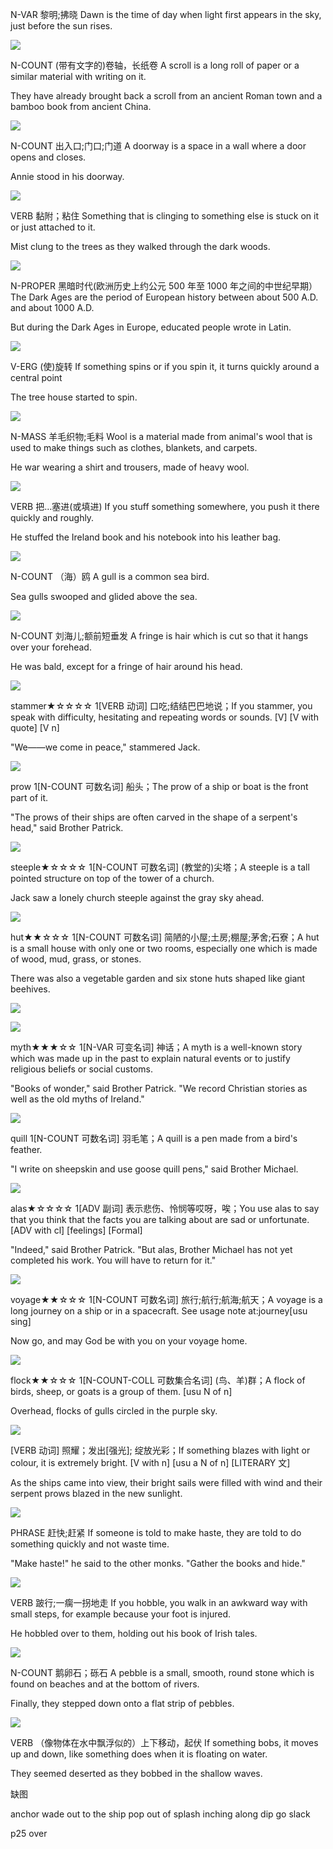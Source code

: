 
N-VAR 黎明;拂晓 
Dawn is the time of day when light first appears in the sky, just before the sun rises.

![](https://static.pexels.com/photos/1730/dawn-sunset-night-sunrise.jpg)


N-COUNT (带有文字的)卷轴，长纸卷 
A scroll is a long roll of paper or a similar material with writing on it.

They have already brought back a scroll from an ancient Roman town and a bamboo book from ancient China.

![](http://images.freeimages.com/images/premium/previews/4277/42771636-blank-antique-scroll.jpg)


N-COUNT 出入口;门口;门道 
A doorway is a space in a wall where a door opens and closes.

Annie stood in his doorway.

![](http://www.joint-pain-solutions.com/images/low-doorway.jpg)


VERB 黏附；粘住 
Something that is clinging to something else is stuck on it or just attached to it.

Mist clung to the trees as they walked through the dark woods.

![](http://imgc.allpostersimages.com/images/P-488-488-90/28/2807/LDZOD00Z/poster/tim-laman-a-tree-frog-clings-to-the-trunk-of-a-tree.jpg)


N-PROPER 黑暗时代(欧洲历史上约公元 500 年至 1000 年之间的中世纪早期） 
The Dark Ages are the period of European history between about 500 A.D. and about 1000 A.D.

But during the Dark Ages in Europe, educated people wrote in Latin.

![](http://s3.amazonaws.com/s3.timetoast.com/public/uploads/photos/1801533/Dark-Ages.jpg?1317826094)


V-ERG (使)旋转 
If something spins or if you spin it, it turns quickly around a central point

The tree house started to spin.

![](http://www.physicsforidiots.com/ParticlesandForces/spin.jpg)


N-MASS 羊毛织物;毛料 
Wool is a material made from animal's wool that is used to make things such as clothes, blankets, and carpets.

He war wearing a shirt and trousers, made of heavy wool.

![](http://g01.a.alicdn.com/kf/HTB1luKUNFXXXXXwXXXXq6xXFXXXR/Women-font-b-wool-b-font-pullovers-100-Merino-font-b-Wool-b-font-Long-sleeve.jpg)


VERB 把…塞进(或填进) 
If you stuff something somewhere, you push it there quickly and roughly.

He stuffed the Ireland book and his notebook into his leather bag.

![](http://dentonestateplanninglawyer.com/wp-content/uploads/2016/09/stuff.jpg)


N-COUNT （海）鸥 
A gull is a common sea bird.

Sea gulls swooped and glided above the sea.

![](http://www.pestproducts.com/images/Western-Gull.jpg)

N-COUNT 刘海儿;额前短垂发
A fringe is hair which is cut so that it hangs over your forehead.

He was bald, except for a fringe of hair around his head.

![](http://cdn-img.instyle.com/sites/default/files/styles/480xflex/public/migrated_assets/galleries/screen_shot_2016-12-13_at_10.05.44.png?itok=ivj0dhJT)

stammer★☆☆☆☆
1[VERB 动词] 口吃;结结巴巴地说；If you stammer, you speak with difficulty, hesitating and repeating words or sounds. [V] [V with quote] [V n]

"We——we come in peace," stammered Jack.

![](http://yourdost-blog-images.s3-ap-southeast-1.amazonaws.com/wp-content/uploads/2016/02/26211625/stammering-compressor-1.jpg)

prow
1[N-COUNT 可数名词] 船头；The prow of a ship or boat is the front part of it.

"The prows of their ships are often carved in the shape of a serpent's head," said Brother Patrick.

![](http://cf.ydcdn.net/1.0.1.80/images/main/A5prow.jpg)

steeple★☆☆☆☆
1[N-COUNT 可数名词] (教堂的)尖塔；A steeple is a tall pointed structure on top of the tower of a church.

Jack saw a lonely church steeple against the gray sky ahead.

![](http://www.preachingrally.com/wp-content/uploads/2011/02/steeple.jpg)

hut★★☆☆☆
1[N-COUNT 可数名词] 简陋的小屋;土房;棚屋;茅舍;石寮；A hut is a small house with only one or two rooms, especially one which is made of wood, mud, grass, or stones.

There was also a vegetable garden and six stone huts shaped like giant beehives.

![](https://i.ytimg.com/vi/P73REgj-3UE/maxresdefault.jpg)

![](https://santoscascayan.files.wordpress.com/2016/03/central-ethiopia-hut.jpg)

myth★★★☆☆
1[N-VAR 可变名词] 神话；A myth is a well-known story which was made up in the past to explain natural events or to justify religious beliefs or social customs.

"Books of wonder," said Brother Patrick. "We record Christian stories as well as the old myths of Ireland."

![](https://upload.wikimedia.org/wikipedia/commons/thumb/1/1b/Bartolomeo_di_Giovanni_-_The_Myth_of_Io_-_Walters_37421.jpg/1200px-Bartolomeo_di_Giovanni_-_The_Myth_of_Io_-_Walters_37421.jpg)

quill
1[N-COUNT 可数名词] 羽毛笔；A quill is a pen made from a bird's feather.

"I write on sheepskin and use goose quill pens," said Brother Michael.

![](http://www.ldoceonline.com/media/english/illustration/quill.jpg)

alas★☆☆☆☆
1[ADV 副词] 表示悲伤、怜悯等哎呀，唉；You use alas to say that you think that the facts you are talking about are sad or unfortunate. [ADV with cl] [feelings] [Formal]

"Indeed," said Brother Patrick. "But alas, Brother Michael has not yet completed his work. You will have to return for it."

![](https://i.ytimg.com/vi/2n0TUqsGtNk/maxresdefault.jpg)

voyage★★☆☆☆
1[N-COUNT 可数名词] 旅行;航行;航海;航天；A voyage is a long journey on a ship or in a spacecraft. See usage note at:journey[usu sing]

Now go, and may God be with you on your voyage home.

![](http://www.anmm.gov.au/~/media/Media/Learn/Voyage%20Game/VoyageLeavingPort_1020X500.jpg?h=500&w=1020)

flock★★☆☆☆
1[N-COUNT-COLL 可数集合名词] (鸟、羊)群；A flock of birds, sheep, or goats is a group of them. [usu N of n]

Overhead, flocks of gulls circled in the purple sky.

![](https://www.naturettl.com/wp-content/uploads/2014/08/how-to-photograph-bird-flocks-4.jpg)

[VERB 动词] 照耀；发出[强光]; 绽放光彩；If something blazes with light or colour, it is extremely bright. [V with n] [usu a N of n] [LITERARY 文]

As the ships came into view, their bright sails were filled with wind and their serpent prows blazed in the new sunlight.

![](https://gadgetflowcdn.com/wp-content/uploads/2014/08/BLAZE-Bike-Light-03.jpg)


PHRASE 赶快;赶紧 
If someone is told to make haste, they are told to do something quickly and not waste time.

"Make haste!" he said to the other monks. "Gather the books and hide."

![](http://media.gettyimages.com/photos/make-haste-picture-id537742413?s=170667a)

VERB 跛行;一瘸一拐地走 
If you hobble, you walk in an awkward way with small steps, for example because your foot is injured.

He hobbled over to them, holding out his book of Irish tales.

![](http://giant.gfycat.com/UglyTheseJackrabbit.gif)


N-COUNT 鹅卵石；砾石 
A pebble is a small, smooth, round stone which is found on beaches and at the bottom of rivers.

Finally, they stepped down onto a flat strip of pebbles.

![](https://thumbs.dreamstime.com/z/pebble-i-152141.jpg)


VERB （像物体在水中飘浮似的）上下移动，起伏 
If something bobs, it moves up and down, like something does when it is floating on water.

They seemed deserted as they bobbed in the shallow waves.

缺图

anchor
wade out to the ship
pop out of
splash
inching along
dip
go slack

p25 over




